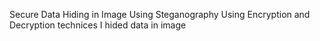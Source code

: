 Secure Data Hiding in Image Using Steganography
Using Encryption and Decryption technices I hided data in image
